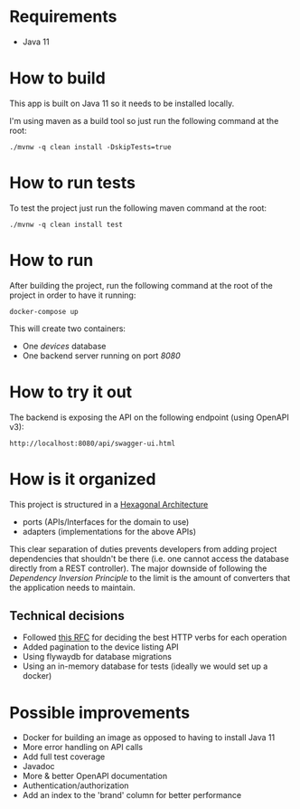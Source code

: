 # Requirements
* Java 11

# How to build
This app is built on Java 11 so it needs to be installed locally.

I'm using maven as a build tool so just run the following command at the root:

```./mvnw -q clean install -DskipTests=true```

# How to run tests
To test the project just run the following maven command at the root:

```./mvnw -q clean install test```

# How to run
After building the project, run the following command at the root of the project in order to have it running:

```docker-compose up```

This will create two containers:
* One *devices* database
* One backend server running on port *8080*

# How to try it out
The backend is exposing the API on the following endpoint (using OpenAPI v3):

``` http://localhost:8080/api/swagger-ui.html ```


# How is it organized
This project is structured in a [Hexagonal Architecture](https://en.wikipedia.org/wiki/Hexagonal_architecture_(software))
 * ports (APIs/Interfaces for the domain to use)
 * adapters (implementations for the above APIs)
 
This clear separation of duties prevents developers from adding project dependencies that shouldn't be there (i.e. one cannot access the database directly from a REST controller).
The major downside of following the *Dependency Inversion Principle* to the limit is the amount of converters that the application needs 
to maintain.
  
## Technical decisions
* Followed [this RFC](https://www.w3.org/Protocols/rfc2616/rfc2616-sec9.html) for deciding the best HTTP verbs for each operation
* Added pagination to the device listing API  
* Using flywaydb for database migrations
* Using an in-memory database for tests (ideally we would set up a docker)

# Possible improvements
* Docker for building an image as opposed to having to install Java 11
* More error handling on API calls
* Add full test coverage
* Javadoc
* More & better OpenAPI documentation
* Authentication/authorization
* Add an index to the 'brand' column for better performance
